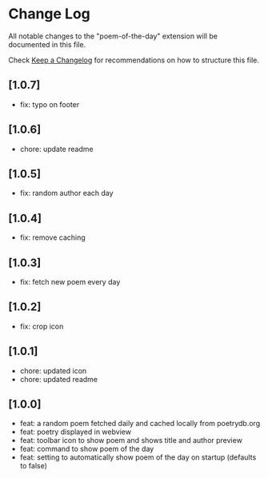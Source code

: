 # Change Log

All notable changes to the "poem-of-the-day" extension will be documented in this file.

Check [Keep a Changelog](http://keepachangelog.com/) for recommendations on how to structure this file.

## [1.0.7]

- fix: typo on footer

## [1.0.6]

- chore: update readme

## [1.0.5]

- fix: random author each day

## [1.0.4]

- fix: remove caching

## [1.0.3]

- fix: fetch new poem every day

## [1.0.2]

- fix: crop icon

## [1.0.1]

- chore: updated icon
- chore: updated readme

## [1.0.0]

- feat: a random poem fetched daily and cached locally from poetrydb.org
- feat: poetry displayed in webview
- feat: toolbar icon to show poem and shows title and author preview
- feat: command to show poem of the day
- feat: setting to automatically show poem of the day on startup (defaults to false)
